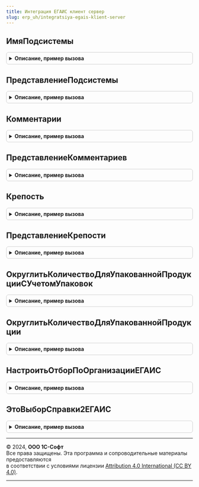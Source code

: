 ```yaml
---
title: Интеграция ЕГАИС клиент сервер
slug: erp_uh/integratsiya-egais-klient-server
---
```



## ИмяПодсистемы
<details style="margin: 1em 0; padding: 0.5em; border: 1px solid #ccc; border-radius: 6px;">

<summary style="font-weight: bold; cursor: pointer;">Описание, пример вызова</summary>

```bsl

Функция ИмяПодсистемы() Экспорт
```

Пример вызова
```bsl
Результат = ИнтеграцияЕГАИСКлиентСервер.ИмяПодсистемы() 
```
</details>

## ПредставлениеПодсистемы
<details style="margin: 1em 0; padding: 0.5em; border: 1px solid #ccc; border-radius: 6px;">

<summary style="font-weight: bold; cursor: pointer;">Описание, пример вызова</summary>

```bsl

Функция ПредставлениеПодсистемы() Экспорт
```

Пример вызова
```bsl
Результат = ИнтеграцияЕГАИСКлиентСервер.ПредставлениеПодсистемы() 
```
</details>

## Комментарии
<details style="margin: 1em 0; padding: 0.5em; border: 1px solid #ccc; border-radius: 6px;">

<summary style="font-weight: bold; cursor: pointer;">Описание, пример вызова</summary>

```bsl

// Комментарии строки документов импорта/производства:
//
// Параметры:
//  Источник - СтрокаТабличнойЧасти - Текущая строка
//           - ФормаКлиентскогоПриложения - Форма уточнения группы реквизитов
//           - Структура - Данные строки структурой
//
// Возвращаемое значение:
//  Структура - Комментарии строки документов импорта/производства:
//   * Комментарий1 - Строка - комментарий 1
//   * Комментарий2 - Строка - комментарий 2
//   * Комментарий3 - Строка - комментарий 3
Функция Комментарии(Источник) Экспорт
```

Пример вызова
```bsl
Результат = ИнтеграцияЕГАИСКлиентСервер.Комментарии(Источник) 
```
</details>

## ПредставлениеКомментариев
<details style="margin: 1em 0; padding: 0.5em; border: 1px solid #ccc; border-radius: 6px;">

<summary style="font-weight: bold; cursor: pointer;">Описание, пример вызова</summary>

```bsl

// Представление комментариев строки документов импорта/производства:
//
// Параметры:
//  Источник - СтрокаТабличнойЧасти - Текущая строка с реквизитами:
//    Комментарий1 - ОпределяемыйТип.Строка200ЕГАИС - комментарий 1
//    Комментарий2 - ОпределяемыйТип.Строка200ЕГАИС - комментарий 2
//    Комментарий3 - ОпределяемыйТип.Строка200ЕГАИС - комментарий 3
//
// Возвращаемое значение:
//  Строка - Представление комментарииев строки документов импорта/производства.
Функция ПредставлениеКомментариев(Источник) Экспорт
```

Пример вызова
```bsl
Результат = ИнтеграцияЕГАИСКлиентСервер.ПредставлениеКомментариев(Источник) 
```
</details>

## Крепость
<details style="margin: 1em 0; padding: 0.5em; border: 1px solid #ccc; border-radius: 6px;">

<summary style="font-weight: bold; cursor: pointer;">Описание, пример вызова</summary>

```bsl

// Крепость строки документов импорта/производства:
//
// Параметры:
//  Источник - Произвольный - Источник данных о крепости с полями:
//   * Крепость   - Число - крепость
//   * КрепостьОт - Число - минимальная крепость
//   * КрепостьДо - Число - максимальная крепость
//
// Возвращаемое значение:
//  Структура - крепость строки документов импорта/производства:
//   * Крепость   - Число - крепость
//   * КрепостьОт - Число - минимальная крепость
//   * КрепостьДо - Число - максимальная крепость
Функция Крепость(Источник) Экспорт
```

Пример вызова
```bsl
Результат = ИнтеграцияЕГАИСКлиентСервер.Крепость(Источник) 
```
</details>

## ПредставлениеКрепости
<details style="margin: 1em 0; padding: 0.5em; border: 1px solid #ccc; border-radius: 6px;">

<summary style="font-weight: bold; cursor: pointer;">Описание, пример вызова</summary>

```bsl

// Представление крепости строки документов импорта/производства:
//
// Параметры:
//  Источник - СтрокаТабличнойЧасти - Текущая строка с реквизитами:
//   * Крепость   - Число - крепость
//   * КрепостьОт - Число - минимальная крепость
//   * КрепостьДо - Число - максимальная крепость
//
// Возвращаемое значение:
//  Строка - Представление крепости строки документов импорта/производства.
Функция ПредставлениеКрепости(Источник) Экспорт
```

Пример вызова
```bsl
Результат = ИнтеграцияЕГАИСКлиентСервер.ПредставлениеКрепости(Источник) 
```
</details>

## ОкруглитьКоличествоДляУпакованнойПродукцииСУчетомУпаковок
<details style="margin: 1em 0; padding: 0.5em; border: 1px solid #ccc; border-radius: 6px;">

<summary style="font-weight: bold; cursor: pointer;">Описание, пример вызова</summary>

```bsl

// Округляет вниз количество для упакованной алкогольной продукции до целого. Для поля
//    "Количество упаковок" выполняется дополнительная проверка (на совпадение с полем "Количество")
//
// Параметры:
//   ДанныеСтроки               - ДанныеФормыСтруктура - редактируемая строка
//   ПолеНеупакованнаяПродукция - Строка               - реквизит "Неупакованная продукция"
//   ПоляКоличество             - Строка               - реквизиты к округлению (через запятую)
//   ПолеДоступноДробноеКоличество- Строка - путь к данным значения "Доступно указание дробного количествав для алкогольной продукции"
//
Процедура ОкруглитьКоличествоДляУпакованнойПродукцииСУчетомУпаковок(ДанныеСтроки, ПолеНеупакованнаяПродукция, Знач ПоляКоличество, ПолеДоступноДробноеКоличество = "") Экспорт
```

Пример вызова
```bsl
ИнтеграцияЕГАИСКлиентСервер.ОкруглитьКоличествоДляУпакованнойПродукцииСУчетомУпаковок(ДанныеСтроки, ПолеНеупакованнаяПродукция, ПоляКоличество, ПолеДоступноДробноеКоличество);
```
</details>

## ОкруглитьКоличествоДляУпакованнойПродукции
<details style="margin: 1em 0; padding: 0.5em; border: 1px solid #ccc; border-radius: 6px;">

<summary style="font-weight: bold; cursor: pointer;">Описание, пример вызова</summary>

```bsl

// Округляет вниз количество для упакованной алкогольной продукции до целого
//
// Параметры:
//   ДанныеСтроки               - ДанныеФормыСтруктура - редактируемая строка
//   ПолеНеупакованнаяПродукция - Строка               - реквизит "Неупакованная продукция"
//   ПоляКоличество             - Строка               - реквизиты к округлению (через запятую)
//   ПолеДоступноДробноеКоличество - Строка - путь к данным значения "Доступно указание дробного количествав для алкогольной продукции"
//
Процедура ОкруглитьКоличествоДляУпакованнойПродукции(ДанныеСтроки, ПолеНеупакованнаяПродукция, Знач ПоляКоличество, ПолеДоступноДробноеКоличество = "") Экспорт
```

Пример вызова
```bsl
ИнтеграцияЕГАИСКлиентСервер.ОкруглитьКоличествоДляУпакованнойПродукции(ДанныеСтроки, ПолеНеупакованнаяПродукция, ПоляКоличество, ПолеДоступноДробноеКоличество);
```
</details>

## НастроитьОтборПоОрганизацииЕГАИС
<details style="margin: 1em 0; padding: 0.5em; border: 1px solid #ccc; border-radius: 6px;">

<summary style="font-weight: bold; cursor: pointer;">Описание, пример вызова</summary>

```bsl

Процедура НастроитьОтборПоОрганизацииЕГАИС(Форма, Результат, Префикс = Неопределено, Знач ЗначениеПрефиксы = Неопределено) Экспорт
```

Пример вызова
```bsl
ИнтеграцияЕГАИСКлиентСервер.НастроитьОтборПоОрганизацииЕГАИС(Форма, Результат, Префикс, ЗначениеПрефиксы);
```
</details>

## ЭтоВыборСправки2ЕГАИС
<details style="margin: 1em 0; padding: 0.5em; border: 1px solid #ccc; border-radius: 6px;">

<summary style="font-weight: bold; cursor: pointer;">Описание, пример вызова</summary>

```bsl

// Это выбор справки2 ЕГАИС.
//
// Параметры:
//  ВыбранноеЗначение - Произвольный
//
// Возвращаемое значение:
//  Булево - Это выбор справки2 ЕГАИС
Функция ЭтоВыборСправки2ЕГАИС(ВыбранноеЗначение) Экспорт
```

Пример вызова
```bsl
Результат = ИнтеграцияЕГАИСКлиентСервер.ЭтоВыборСправки2ЕГАИС(ВыбранноеЗначение) 
```
</details>

---

© 2024, **ООО 1С-Софт**  
Все права защищены. Эта программа и сопроводительные материалы предоставляются  
в соответствии с условиями лицензии [Attribution 4.0 International (CC BY 4.0)](https://creativecommons.org/licenses/by/4.0/legalcode).

---
